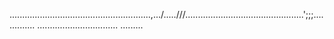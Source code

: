 ........................................................,.../.....///...............................................';;;..............
................................
.........




